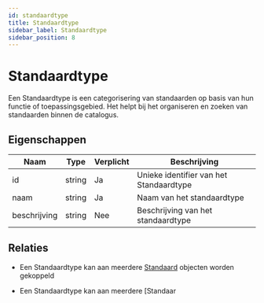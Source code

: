 ```yaml
---
id: standaardtype
title: Standaardtype
sidebar_label: Standaardtype
sidebar_position: 8
---
```


# Standaardtype

Een Standaardtype is een categorisering van standaarden op basis van hun functie of toepassingsgebied. Het helpt bij het organiseren en zoeken van standaarden binnen de catalogus.

## Eigenschappen

| Naam | Type | Verplicht | Beschrijving |
|------|------|-----------|--------------|
| id | string | Ja | Unieke identifier van het Standaardtype |
| naam | string | Ja | Naam van het standaardtype |
| beschrijving | string | Nee | Beschrijving van het standaardtype |

## Relaties

- Een Standaardtype kan aan meerdere [Standaard](./standaard) objecten worden gekoppeld

- Een Standaardtype kan aan meerdere [Standaar 